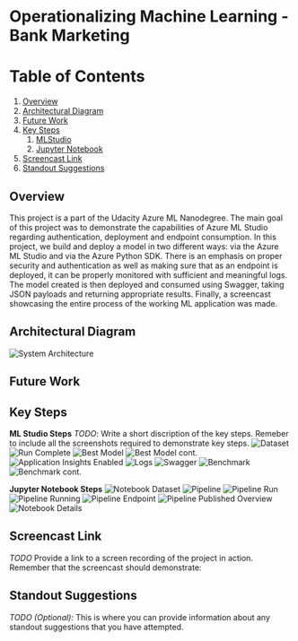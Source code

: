 # Operationalizing Machine Learning - Bank Marketing

# Table of Contents
1. [Overview](#overview)
2. [Architectural Diagram](#architecture)
3. [Future Work](#future-work)
4. [Key Steps](#screenshots)
	1. [MLStudio](#ml-studio)
	2. [Jupyter Notebook](#jupyter)
5. [Screencast Link](#screencast)
6. [Standout Suggestions](#standsugg)


## Overview <a name="overview" />
This project is a part of the Udacity Azure ML Nanodegree.
The main goal of this project was to demonstrate the capabilities of Azure ML Studio regarding authentication, deployment and endpoint consumption.
In this project, we build and deploy a model in two different ways: via the Azure ML Studio and via the Azure Python SDK. There is an emphasis on proper security and authentication as well as making sure that as an endpoint is deployed,
it can be properly monitored with sufficient and meaningful logs. The model created is then deployed and consumed using Swagger, taking JSON payloads and returning appropriate results.
Finally, a screencast showcasing the entire process of the working ML application was made.


## Architectural Diagram <a name="architecture" />
<img src="architecture.JPG"
     alt="System Architecture" />
	 
## Future Work <a name="future-work" />


## Key Steps <a name="screenshots" />
**ML Studio Steps** <a name="ml-studio" />
*TODO*: Write a short discription of the key steps. Remeber to include all the screenshots required to demonstrate key steps. 
<img src="Screenshots/dataset.PNG"
     alt="Dataset" />
<img src="Screenshots/run-complete.PNG"
     alt="Run Complete" />
<img src="Screenshots/bestmodel1.PNG"
     alt="Best Model" />
<img src="Screenshots/bestmodel2.PNG"
     alt="Best Model cont." />
<img src="Screenshots/appinsight-true.PNG"
     alt="Application Insights Enabled" />
<img src="Screenshots/logs2.PNG"
     alt="Logs" />
<img src="Screenshots/swagger2.PNG"
     alt="Swagger" />
<img src="Screenshots/benchmark1.PNG"
     alt="Benchmark" />
<img src="Screenshots/benchmark2.PNG"
     alt="Benchmark cont." />
	 
**Jupyter Notebook Steps** <a name="jupyter" />
<img src="Screenshots/Notebook/notebook-dataset.PNG"
     alt="Notebook Dataset" />
<img src="Screenshots/Notebook/pipeline.PNG"
     alt="Pipeline" />
<img src="Screenshots/Notebook/pipeline-run.PNG"
     alt="Pipeline Run" />	 
<img src="Screenshots/Notebook/pipeline-running.PNG"
     alt="Pipeline Running" />
<img src="Screenshots/Notebook/pipeline-endpoint.PNG"
     alt="Pipeline Endpoint" />
<img src="Screenshots/Notebook/pipeline-publishedoverview.PNG"
     alt="Pipeline Published Overview" />
<img src="Screenshots/Notebook/notebook-details.PNG"
     alt="Notebook Details" />
	 
## Screencast Link <a name="screencast" />
*TODO* Provide a link to a screen recording of the project in action. Remember that the screencast should demonstrate:

## Standout Suggestions <a name="standsugg" />
*TODO (Optional):* This is where you can provide information about any standout suggestions that you have attempted.
